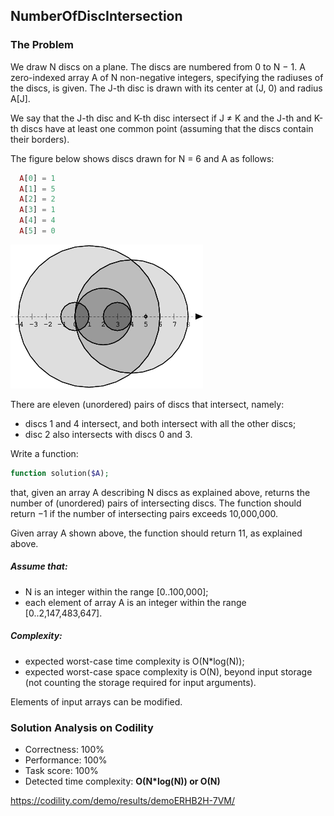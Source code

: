 ## NumberOfDiscIntersection

### The Problem

We draw N discs on a plane. The discs are numbered from 0 to N − 1. A zero-indexed array A of N non-negative integers, specifying the radiuses of the discs, is given. The J-th disc is drawn with its center at (J, 0) and radius A[J].

We say that the J-th disc and K-th disc intersect if J ≠ K and the J-th and K-th discs have at least one common point (assuming that the discs contain their borders).

The figure below shows discs drawn for N = 6 and A as follows:
```php
  A[0] = 1
  A[1] = 5
  A[2] = 2
  A[3] = 1
  A[4] = 4
  A[5] = 0
```
![NumberOfDiscIntersection](NumberOfDiscIntersections.png)

There are eleven (unordered) pairs of discs that intersect, namely:

* discs 1 and 4 intersect, and both intersect with all the other discs;
* disc 2 also intersects with discs 0 and 3.

Write a function:
```php
function solution($A);
```
that, given an array A describing N discs as explained above, returns the number of (unordered) pairs of intersecting discs. The function should return −1 if the number of intersecting pairs exceeds 10,000,000.

Given array A shown above, the function should return 11, as explained above.

##### Assume that:
* N is an integer within the range [0..100,000];
* each element of array A is an integer within the range [0..2,147,483,647].

##### Complexity:
* expected worst-case time complexity is O(N*log(N));
* expected worst-case space complexity is O(N), beyond input storage (not counting the storage required for input arguments).

Elements of input arrays can be modified.

### Solution Analysis on Codility
* Correctness: 100%
* Performance: 100%
* Task score: 100%
* Detected time complexity: **O(N*log(N)) or O(N)**

https://codility.com/demo/results/demoERHB2H-7VM/